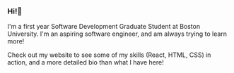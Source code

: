 ### Hi!👋

I'm a first year Software Development Graduate Student at Boston University. I'm an aspiring software engineer, and am always trying to learn more!

Check out my website to see some of my skills (React, HTML, CSS) in action, and a more detailed bio than what I have here! 


<!--
**aed242/aed242** is a ✨ _special_ ✨ repository because its `README.md` (this file) appears on your GitHub profile.

Here are some ideas to get you started:

- 🔭 I’m currently working on ...
- 🌱 I’m currently learning ...
- 👯 I’m looking to collaborate on ...
- 🤔 I’m looking for help with ...
- 💬 Ask me about ...
- 📫 How to reach me: ...
- 😄 Pronouns: ...
- ⚡ Fun fact: ...
-->
